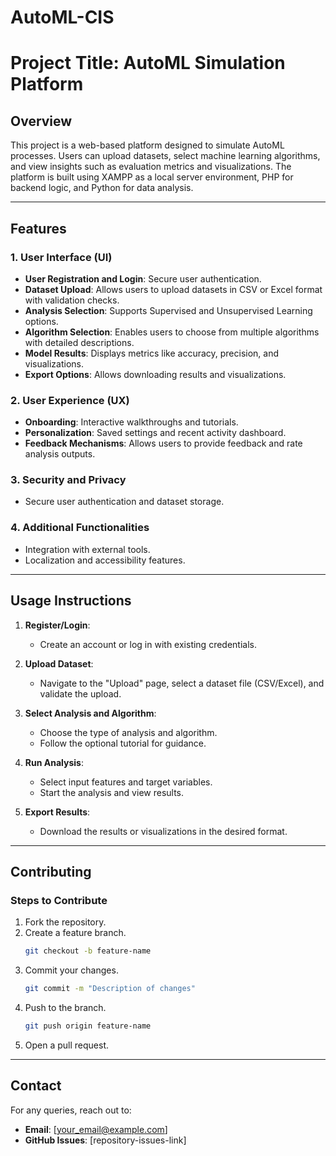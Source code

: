 # AutoML-CIS
# Project Title: AutoML Simulation Platform

## Overview
This project is a web-based platform designed to simulate AutoML processes. Users can upload datasets, select machine learning algorithms, and view insights such as evaluation metrics and visualizations. The platform is built using XAMPP as a local server environment, PHP for backend logic, and Python for data analysis.

---

## Features

### 1. User Interface (UI)
- **User Registration and Login**: Secure user authentication.
- **Dataset Upload**: Allows users to upload datasets in CSV or Excel format with validation checks.
- **Analysis Selection**: Supports Supervised and Unsupervised Learning options.
- **Algorithm Selection**: Enables users to choose from multiple algorithms with detailed descriptions.
- **Model Results**: Displays metrics like accuracy, precision, and visualizations.
- **Export Options**: Allows downloading results and visualizations.

### 2. User Experience (UX)
- **Onboarding**: Interactive walkthroughs and tutorials.
- **Personalization**: Saved settings and recent activity dashboard.
- **Feedback Mechanisms**: Allows users to provide feedback and rate analysis outputs.

### 3. Security and Privacy
- Secure user authentication and dataset storage.

### 4. Additional Functionalities
- Integration with external tools.
- Localization and accessibility features.

---

## Usage Instructions

1. **Register/Login**:
   - Create an account or log in with existing credentials.

2. **Upload Dataset**:
   - Navigate to the "Upload" page, select a dataset file (CSV/Excel), and validate the upload.

3. **Select Analysis and Algorithm**:
   - Choose the type of analysis and algorithm.
   - Follow the optional tutorial for guidance.

4. **Run Analysis**:
   - Select input features and target variables.
   - Start the analysis and view results.

5. **Export Results**:
   - Download the results or visualizations in the desired format.

---

## Contributing

### Steps to Contribute
1. Fork the repository.
2. Create a feature branch.
   ```bash
   git checkout -b feature-name
   ```
3. Commit your changes.
   ```bash
   git commit -m "Description of changes"
   ```
4. Push to the branch.
   ```bash
   git push origin feature-name
   ```
5. Open a pull request.

---


## Contact
For any queries, reach out to:
- **Email**: [your_email@example.com]
- **GitHub Issues**: [repository-issues-link]

